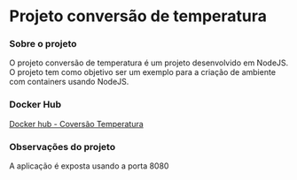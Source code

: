 # Projeto conversão de temperatura

### Sobre o projeto
O projeto conversão de temperatura é um projeto desenvolvido em NodeJS. O projeto tem como objetivo ser um exemplo para a criação de ambiente com containers usando NodeJS.

### Docker Hub
[Docker hub - Coversão Temperatura](https://hub.docker.com/repository/docker/lucasfr95/conversao-temperatura/general)

### Observações do projeto
A aplicação é exposta usando a porta 8080
